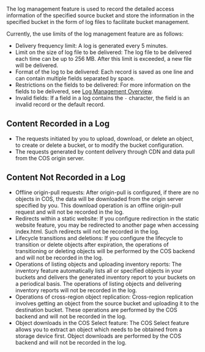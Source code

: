 The log management feature is used to record the detailed access information of the specified source bucket and store the information in the specified bucket in the form of log files to facilitate bucket management.

Currently, the use limits of the log management feature are as follows:

- Delivery frequency limit: A log is generated every 5 minutes.
- Limit on the size of log file to be delivered: The log file to be delivered each time can be up to 256 MB. After this limit is exceeded, a new file will be delivered.
- Format of the log to be delivered: Each record is saved as one line and can contain multiple fields separated by space.
- Restrictions on the fields to be delivered: For more information on the fields to be delivered, see [Log Management Overview](https://cloud.tencent.com/document/product/436/16920).
- Invalid fields: If a field in a log contains the `-` character, the field is an invalid record or the default record.

## Content Recorded in a Log

- The requests initiated by you to upload, download, or delete an object, to create or delete a bucket, or to modify the bucket configuration.
- The requests generated by content delivery through CDN and data pull from the COS origin server.

## Content Not Recorded in a Log

- Offline origin-pull requests: After origin-pull is configured, if there are no objects in COS, the data will be downloaded from the origin server specified by you. This download operation is an offline origin-pull request and will not be recorded in the log.
- Redirects within a static website: If you configure redirection in the static website feature, you may be redirected to another page when accessing index.html. Such redirects will not be recorded in the log.
- Lifecycle transitions and deletions: If you configure the lifecycle to transition or delete objects after expiration, the operations of transitioning or deleting objects will be performed by the COS backend and will not be recorded in the log.
- Operations of listing objects and uploading inventory reports: The inventory feature automatically lists all or specified objects in your buckets and delivers the generated inventory report to your buckets on a periodical basis. The operations of listing objects and delivering inventory reports will not be recorded in the log.
- Operations of cross-region object replication: Cross-region replication involves getting an object from the source bucket and uploading it to the destination bucket. These operations are performed by the COS backend and will not be recorded in the log.
- Object downloads in the COS Select feature: The COS Select feature allows you to extract an object which needs to be obtained from a storage device first. Object downloads are performed by the COS backend and will not be recorded in the log.
